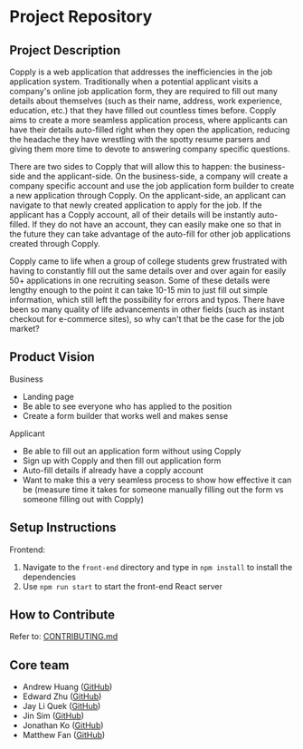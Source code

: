 # Project Repository

## Project Description

Copply is a web application that addresses the inefficiencies in the job application system. Traditionally when a potential applicant visits a company's online job application form, they are required to fill out many details about themselves (such as their name, address, work experience, education, etc.) that they have filled out countless times before. Copply aims to create a more seamless application process, where applicants can have their details auto-filled right when they open the application, reducing the headache they have wrestling with the spotty resume parsers and giving them more time to devote to answering company specific questions.

There are two sides to Copply that will allow this to happen: the business-side and the applicant-side. On the business-side, a company will create a company specific account and use the job application form builder to create a new application through Copply. On the applicant-side, an applicant can navigate to that newly created application to apply for the job. If the applicant has a Copply account, all of their details will be instantly auto-filled. If they do not have an account, they can easily make one so that in the future they can take advantage of the auto-fill for other job applications created through Copply.

Copply came to life when a group of college students grew frustrated with having to constantly fill out the same details over and over again for easily 50+ applications in one recruiting season. Some of these details were lengthy enough to the point it can take 10-15 min to just fill out simple information, which still left the possibility for errors and typos. There have been so many quality of life advancements in other fields (such as instant checkout for e-commerce sites), so why can't that be the case for the job market?

## Product Vision

Business
- Landing page
- Be able to see everyone who has applied to the position
- Create a form builder that works well and makes sense

Applicant
- Be able to fill out an application form without using Copply
- Sign up with Copply and then fill out application form
- Auto-fill details if already have a copply account
- Want to make this a very seamless process to show how effective it can be
(measure time it takes for someone manually filling out the form vs someone filling out with Copply)

## Setup Instructions
Frontend:
1. Navigate to the `front-end` directory and type in `npm install` to install the dependencies
1. Use `npm run start` to start the front-end React server

## How to Contribute
Refer to: [CONTRIBUTING.md](./CONTRIBUTING.md)

## Core team
- Andrew Huang ([GitHub](https://github.com/ando-huang))
- Edward Zhu ([GitHub](https://github.com/EddieSource))
- Jay Li Quek ([GitHub](https://github.com/jayliquek))
- Jin Sim ([GitHub](https://github.com/jinsim95))
- Jonathan Ko ([GitHub](https://github.com/jonako99))
- Matthew Fan ([GitHub](https://github.com/mattfan00))
